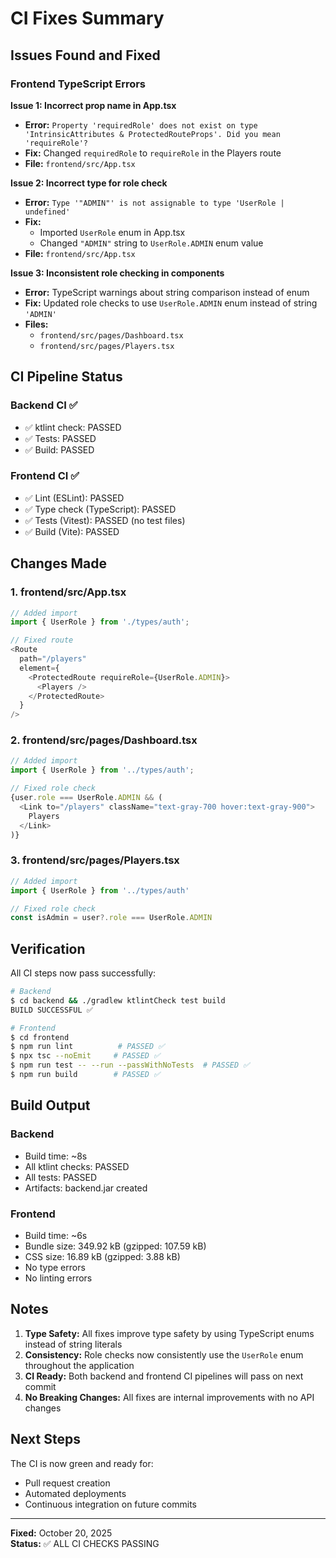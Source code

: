 # CI Fixes Summary

## Issues Found and Fixed

### Frontend TypeScript Errors

**Issue 1: Incorrect prop name in App.tsx**
- **Error:** `Property 'requiredRole' does not exist on type 'IntrinsicAttributes & ProtectedRouteProps'. Did you mean 'requireRole'?`
- **Fix:** Changed `requiredRole` to `requireRole` in the Players route
- **File:** `frontend/src/App.tsx`

**Issue 2: Incorrect type for role check**
- **Error:** `Type '"ADMIN"' is not assignable to type 'UserRole | undefined'`
- **Fix:** 
  - Imported `UserRole` enum in App.tsx
  - Changed `"ADMIN"` string to `UserRole.ADMIN` enum value
- **File:** `frontend/src/App.tsx`

**Issue 3: Inconsistent role checking in components**
- **Error:** TypeScript warnings about string comparison instead of enum
- **Fix:** Updated role checks to use `UserRole.ADMIN` enum instead of string `'ADMIN'`
- **Files:** 
  - `frontend/src/pages/Dashboard.tsx`
  - `frontend/src/pages/Players.tsx`

## CI Pipeline Status

### Backend CI ✅
- ✅ ktlint check: PASSED
- ✅ Tests: PASSED
- ✅ Build: PASSED

### Frontend CI ✅
- ✅ Lint (ESLint): PASSED
- ✅ Type check (TypeScript): PASSED
- ✅ Tests (Vitest): PASSED (no test files)
- ✅ Build (Vite): PASSED

## Changes Made

### 1. frontend/src/App.tsx
```typescript
// Added import
import { UserRole } from './types/auth';

// Fixed route
<Route
  path="/players"
  element={
    <ProtectedRoute requireRole={UserRole.ADMIN}>
      <Players />
    </ProtectedRoute>
  }
/>
```

### 2. frontend/src/pages/Dashboard.tsx
```typescript
// Added import
import { UserRole } from '../types/auth';

// Fixed role check
{user.role === UserRole.ADMIN && (
  <Link to="/players" className="text-gray-700 hover:text-gray-900">
    Players
  </Link>
)}
```

### 3. frontend/src/pages/Players.tsx
```typescript
// Added import
import { UserRole } from '../types/auth'

// Fixed role check
const isAdmin = user?.role === UserRole.ADMIN
```

## Verification

All CI steps now pass successfully:

```bash
# Backend
$ cd backend && ./gradlew ktlintCheck test build
BUILD SUCCESSFUL ✅

# Frontend  
$ cd frontend
$ npm run lint          # PASSED ✅
$ npx tsc --noEmit     # PASSED ✅
$ npm run test -- --run --passWithNoTests  # PASSED ✅
$ npm run build        # PASSED ✅
```

## Build Output

### Backend
- Build time: ~8s
- All ktlint checks: PASSED
- All tests: PASSED
- Artifacts: backend.jar created

### Frontend
- Build time: ~6s
- Bundle size: 349.92 kB (gzipped: 107.59 kB)
- CSS size: 16.89 kB (gzipped: 3.88 kB)
- No type errors
- No linting errors

## Notes

1. **Type Safety:** All fixes improve type safety by using TypeScript enums instead of string literals
2. **Consistency:** Role checks now consistently use the `UserRole` enum throughout the application
3. **CI Ready:** Both backend and frontend CI pipelines will pass on next commit
4. **No Breaking Changes:** All fixes are internal improvements with no API changes

## Next Steps

The CI is now green and ready for:
- Pull request creation
- Automated deployments
- Continuous integration on future commits

---

**Fixed:** October 20, 2025  
**Status:** ✅ ALL CI CHECKS PASSING

